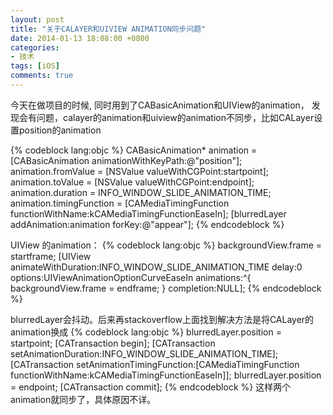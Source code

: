 ```yaml
---
layout: post
title: "关于CALAYER和UIVIEW ANIMATION同步问题"
date: 2014-01-13 18:08:00 +0800
categories:
- 技术
tags: [iOS]
comments: true
---
```

今天在做项目的时候, 同时用到了CABasicAnimation和UIView的animation， 发现会有问题，calayer的animation和uiview的animation不同步，比如CALayer设置position的animation

{% codeblock lang:objc %}
CABasicAnimation* animation = [CABasicAnimation animationWithKeyPath:@"position"];
animation.fromValue = [NSValue valueWithCGPoint:startpoint];
animation.toValue = [NSValue valueWithCGPoint:endpoint];
animation.duration = INFO_WINDOW_SLIDE_ANIMATION_TIME;
animation.timingFunction = [CAMediaTimingFunction functionWithName:kCAMediaTimingFunctionEaseIn];
[blurredLayer addAnimation:animation forKey:@"appear"];
{% endcodeblock %}

UIView 的animation：
{% codeblock lang:objc %}
backgroundView.frame = startframe;
[UIView animateWithDuration:INFO_WINDOW_SLIDE_ANIMATION_TIME delay:0 options:UIViewAnimationOptionCurveEaseIn animations:^{
        backgroundView.frame = endframe;
} completion:NULL];
{% endcodeblock %}

blurredLayer会抖动。后来再stackoverflow上面找到解决方法是将CALayer的animation换成
{% codeblock lang:objc %}
blurredLayer.position = startpoint;
[CATransaction begin];
[CATransaction setAnimationDuration:INFO_WINDOW_SLIDE_ANIMATION_TIME];
[CATransaction setAnimationTimingFunction:[CAMediaTimingFunction functionWithName:kCAMediaTimingFunctionEaseIn]];
blurredLayer.position = endpoint;
[CATransaction commit];
{% endcodeblock %}
这样两个animation就同步了，具体原因不详。